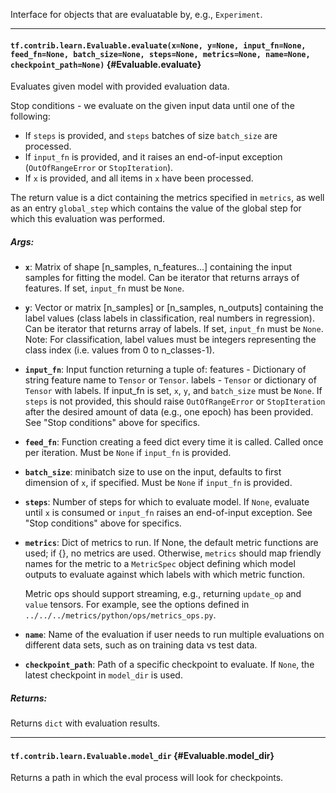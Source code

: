 Interface for objects that are evaluatable by, e.g., `Experiment`.
- - -

#### `tf.contrib.learn.Evaluable.evaluate(x=None, y=None, input_fn=None, feed_fn=None, batch_size=None, steps=None, metrics=None, name=None, checkpoint_path=None)` {#Evaluable.evaluate}

Evaluates given model with provided evaluation data.

Stop conditions - we evaluate on the given input data until one of the
following:
- If `steps` is provided, and `steps` batches of size `batch_size` are
processed.
- If `input_fn` is provided, and it raises an end-of-input
exception (`OutOfRangeError` or `StopIteration`).
- If `x` is provided, and all items in `x` have been processed.

The return value is a dict containing the metrics specified in `metrics`, as
well as an entry `global_step` which contains the value of the global step
for which this evaluation was performed.

##### Args:


*  <b>`x`</b>: Matrix of shape [n_samples, n_features...] containing the input samples
     for fitting the model. Can be iterator that returns arrays of features.
     If set, `input_fn` must be `None`.
*  <b>`y`</b>: Vector or matrix [n_samples] or [n_samples, n_outputs] containing the
     label values (class labels in classification, real numbers in
     regression). Can be iterator that returns array of labels. If set,
     `input_fn` must be `None`. Note: For classification, label values must
     be integers representing the class index (i.e. values from 0 to
     n_classes-1).
*  <b>`input_fn`</b>: Input function returning a tuple of:
      features - Dictionary of string feature name to `Tensor` or `Tensor`.
      labels - `Tensor` or dictionary of `Tensor` with labels.
    If input_fn is set, `x`, `y`, and `batch_size` must be `None`. If
    `steps` is not provided, this should raise `OutOfRangeError` or
    `StopIteration` after the desired amount of data (e.g., one epoch) has
    been provided. See "Stop conditions" above for specifics.
*  <b>`feed_fn`</b>: Function creating a feed dict every time it is called. Called
    once per iteration. Must be `None` if `input_fn` is provided.
*  <b>`batch_size`</b>: minibatch size to use on the input, defaults to first
    dimension of `x`, if specified. Must be `None` if `input_fn` is
    provided.
*  <b>`steps`</b>: Number of steps for which to evaluate model. If `None`, evaluate
    until `x` is consumed or `input_fn` raises an end-of-input exception.
    See "Stop conditions" above for specifics.
*  <b>`metrics`</b>: Dict of metrics to run. If None, the default metric functions
    are used; if {}, no metrics are used. Otherwise, `metrics` should map
    friendly names for the metric to a `MetricSpec` object defining which
    model outputs to evaluate against which labels with which metric
    function.

    Metric ops should support streaming, e.g., returning `update_op` and
    `value` tensors. For example, see the options defined in
    `../../../metrics/python/ops/metrics_ops.py`.

*  <b>`name`</b>: Name of the evaluation if user needs to run multiple evaluations on
    different data sets, such as on training data vs test data.
*  <b>`checkpoint_path`</b>: Path of a specific checkpoint to evaluate. If `None`, the
    latest checkpoint in `model_dir` is used.

##### Returns:

  Returns `dict` with evaluation results.


- - -

#### `tf.contrib.learn.Evaluable.model_dir` {#Evaluable.model_dir}

Returns a path in which the eval process will look for checkpoints.


